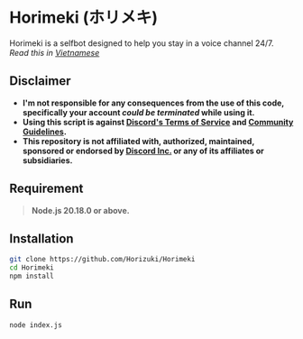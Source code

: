 # Horimeki (ホリメキ)
Horimeki is a selfbot designed to help you stay in a voice channel 24/7.\
*Read this in [Vietnamese](/lang/README-vi.md)*

## Disclaimer
- **I'm not responsible for any consequences from the use of this code, specifically your account *could be terminated* while using it.**
- **Using this script is against [Discord's Terms of Service](https://discord.com/terms) and [Community Guidelines](https://discord.com/terms).**
- **This repository is not affiliated with, authorized, maintained, sponsored or endorsed by [Discord Inc.](https://discord.com/) or any of its affiliates or subsidiaries.**

## Requirement
> **Node.js 20.18.0 or above.**

## Installation

```bash
git clone https://github.com/Horizuki/Horimeki
cd Horimeki
npm install
```

## Run

```bash
node index.js
```
